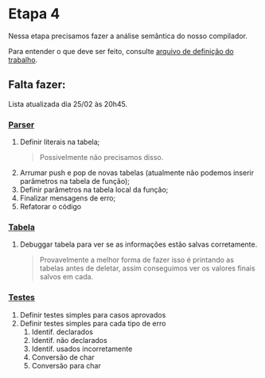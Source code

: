 # Etapa 4

Nessa etapa precisamos fazer a análise semântica do nosso
compilador.

Para entender o que deve ser feito, consulte [arquivo de definição do trabalho](./E4.pdf).

## Falta fazer:

Lista atualizada dia 25/02 às 20h45.

### [Parser](./parser.y)

1. Definir literais na tabela;
    > Possivelmente não precisamos disso.
2. Arrumar push e pop de novas tabelas (atualmente não 
podemos inserir parâmetros na tabela de função);
3. Definir parâmetros na tabela local da função;
4. Finalizar mensagens de erro;
5. Refatorar o código

### [Tabela](./table.hh)

1. Debuggar tabela para ver se as informações estão salvas 
corretamente.
    > Provavelmente a melhor forma de fazer isso é printando
    as tabelas antes de deletar, assim conseguimos ver os
    valores finais salvos em cada.

### [Testes](./testes)

1. Definir testes simples para casos aprovados
2. Definir testes simples para cada tipo de erro
    1. Identif. declarados
    2. Identif. não declarados
    3. Identif. usados incorretamente
    4. Conversão de char
    5. Conversão para char
